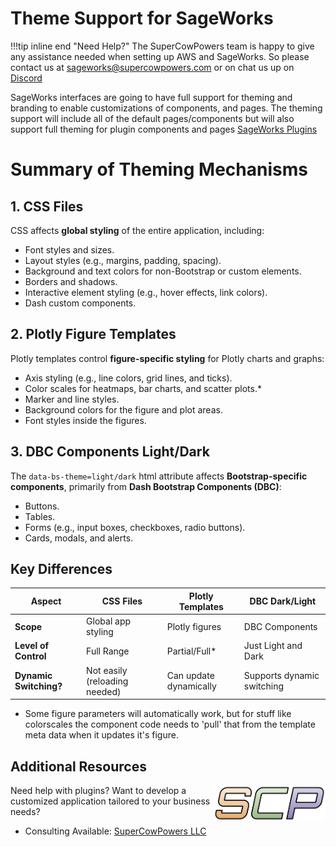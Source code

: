 # Theme Support for SageWorks
!!!tip inline end "Need Help?"
    The SuperCowPowers team is happy to give any assistance needed when setting up AWS and SageWorks. So please contact us at [sageworks@supercowpowers.com](mailto:sageworks@supercowpowers.com) or on chat us up on [Discord](https://discord.gg/WHAJuz8sw8) 

SageWorks interfaces are going to have full support for theming and branding to enable customizations of components, and pages. The theming support will include all of the default pages/components but will also support full theming for plugin components and pages [SageWorks Plugins](../plugins/index.md)

# Summary of Theming Mechanisms

## 1. CSS Files
CSS affects **global styling** of the entire application, including:

- Font styles and sizes.
- Layout styles (e.g., margins, padding, spacing).
- Background and text colors for non-Bootstrap or custom elements.
- Borders and shadows.
- Interactive element styling (e.g., hover effects, link colors).
- Dash custom components.


## 2. Plotly Figure Templates
Plotly templates control **figure-specific styling** for Plotly charts and graphs:

- Axis styling (e.g., line colors, grid lines, and ticks).
- Color scales for heatmaps, bar charts, and scatter plots.*
- Marker and line styles.
- Background colors for the figure and plot areas.
- Font styles inside the figures.


## 3. DBC Components Light/Dark
The `data-bs-theme=light/dark` html attribute affects **Bootstrap-specific components**, primarily from **Dash Bootstrap Components (DBC)**:

- Buttons.
- Tables.
- Forms (e.g., input boxes, checkboxes, radio buttons).
- Cards, modals, and alerts.



## Key Differences

| <strong>Aspect</strong>            | <strong>CSS Files</strong>                | <strong>Plotly Templates</strong>       | <strong>DBC Dark/Light</strong>          |
|------------------------------------|------------------------------------------|-----------------------------------------|------------------------------------------|
| <strong>Scope</strong>             | Global app styling                      | Plotly figures                          | DBC Components                           |
| <strong>Level of Control</strong>  | Full Range                              | Partial/Full*                           | Just Light and Dark                      |
| <strong>Dynamic Switching?</strong>| Not easily (reloading needed)           | Can update dynamically                  | Supports dynamic switching               |

* Some figure parameters will automatically work, but for stuff like colorscales the component code needs to 'pull' that from the template meta data when it updates it's figure.

## Additional Resources

<img align="right" src="../images/scp.png" width="180">

Need help with plugins? Want to develop a customized application tailored to your business needs?

- Consulting Available: [SuperCowPowers LLC](https://www.supercowpowers.com)

